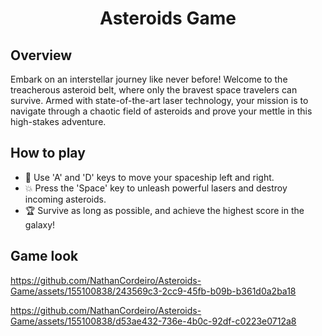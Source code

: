 # <p align = 'center' >Asteroids Game</p>

## Overview
Embark on an interstellar journey like never before! Welcome to the treacherous asteroid belt, where only the bravest space travelers can survive. 
Armed with state-of-the-art laser technology, your mission is to navigate through a chaotic field of asteroids and prove your mettle in this high-stakes adventure.

## How to play
- 🚀 Use 'A' and 'D' keys to move your spaceship left and right.
- 💥 Press the 'Space' key to unleash powerful lasers and destroy incoming asteroids.
- 🏆 Survive as long as possible, and achieve the highest score in the galaxy!


## Game look
https://github.com/NathanCordeiro/Asteroids-Game/assets/155100838/243569c3-2cc9-45fb-b09b-b361d0a2ba18



https://github.com/NathanCordeiro/Asteroids-Game/assets/155100838/d53ae432-736e-4b0c-92df-c0223e0712a8

